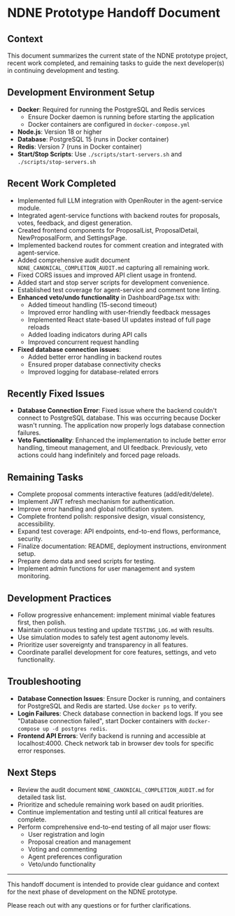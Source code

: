# NDNE Prototype Handoff Document

## Context
This document summarizes the current state of the NDNE prototype project, recent work completed, and remaining tasks to guide the next developer(s) in continuing development and testing.

## Development Environment Setup
- **Docker**: Required for running the PostgreSQL and Redis services
  - Ensure Docker daemon is running before starting the application
  - Docker containers are configured in `docker-compose.yml`
- **Node.js**: Version 18 or higher
- **Database**: PostgreSQL 15 (runs in Docker container)
- **Redis**: Version 7 (runs in Docker container)
- **Start/Stop Scripts**: Use `./scripts/start-servers.sh` and `./scripts/stop-servers.sh`

## Recent Work Completed
- Implemented full LLM integration with OpenRouter in the agent-service module.
- Integrated agent-service functions with backend routes for proposals, votes, feedback, and digest generation.
- Created frontend components for ProposalList, ProposalDetail, NewProposalForm, and SettingsPage.
- Implemented backend routes for comment creation and integrated with agent-service.
- Added comprehensive audit document `NDNE_CANONICAL_COMPLETION_AUDIT.md` capturing all remaining work.
- Fixed CORS issues and improved API client usage in frontend.
- Added start and stop server scripts for development convenience.
- Established test coverage for agent-service and comment tone linting.
- **Enhanced veto/undo functionality** in DashboardPage.tsx with:
  - Added timeout handling (15-second timeout)
  - Improved error handling with user-friendly feedback messages
  - Implemented React state-based UI updates instead of full page reloads
  - Added loading indicators during API calls
  - Improved concurrent request handling
- **Fixed database connection issues**:
  - Added better error handling in backend routes
  - Ensured proper database connectivity checks
  - Improved logging for database-related errors

## Recently Fixed Issues
- **Database Connection Error**: Fixed issue where the backend couldn't connect to PostgreSQL database. This was occurring because Docker wasn't running. The application now properly logs database connection failures.
- **Veto Functionality**: Enhanced the implementation to include better error handling, timeout management, and UI feedback. Previously, veto actions could hang indefinitely and forced page reloads.

## Remaining Tasks
- Complete proposal comments interactive features (add/edit/delete).
- Implement JWT refresh mechanism for authentication.
- Improve error handling and global notification system.
- Complete frontend polish: responsive design, visual consistency, accessibility.
- Expand test coverage: API endpoints, end-to-end flows, performance, security.
- Finalize documentation: README, deployment instructions, environment setup.
- Prepare demo data and seed scripts for testing.
- Implement admin functions for user management and system monitoring.

## Development Practices
- Follow progressive enhancement: implement minimal viable features first, then polish.
- Maintain continuous testing and update `TESTING_LOG.md` with results.
- Use simulation modes to safely test agent autonomy levels.
- Prioritize user sovereignty and transparency in all features.
- Coordinate parallel development for core features, settings, and veto functionality.

## Troubleshooting
- **Database Connection Issues**: Ensure Docker is running, and containers for PostgreSQL and Redis are started. Use `docker ps` to verify.
- **Login Failures**: Check database connection in backend logs. If you see "Database connection failed", start Docker containers with `docker-compose up -d postgres redis`.
- **Frontend API Errors**: Verify backend is running and accessible at localhost:4000. Check network tab in browser dev tools for specific error responses.

## Next Steps
- Review the audit document `NDNE_CANONICAL_COMPLETION_AUDIT.md` for detailed task list.
- Prioritize and schedule remaining work based on audit priorities.
- Continue implementation and testing until all critical features are complete.
- Perform comprehensive end-to-end testing of all major user flows:
  - User registration and login
  - Proposal creation and management
  - Voting and commenting
  - Agent preferences configuration
  - Veto/undo functionality

---

This handoff document is intended to provide clear guidance and context for the next phase of development on the NDNE prototype.

Please reach out with any questions or for further clarifications.